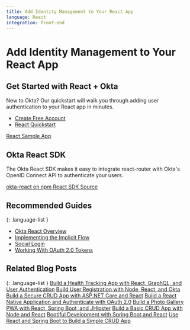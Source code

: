 ```yaml
---
title: Add Identity Management to Your React App
language: React
integration: front-end
---
```


# <i class='icon-48 docsPage code-react'></i> Add Identity Management to Your React App

## Get Started with React + Okta

New to Okta? Our quickstart will walk you through adding user authentication to your React app in minutes.

<ul class='language-ctas'>
	<li>
		<a href='https://developer.okta.com/signup/' class='Button--red' data-proofer-ignore>
			<span>Create Free Account</span>
		</a>
	</li>
	<li>
		<a href='/quickstart/#/react' class='Button--blue' data-proofer-ignore>
			<span>React Quickstart</span>
		</a>
	</li>
</ul>

<a href='https://github.com/okta/samples-js-react'>
	<span class='fa fa-github'></span> <span>React Sample App</span>
</a>

## Okta React SDK

The Okta React SDK makes it easy to integrate react-router with Okta's OpenID Connect API to authenticate your users.

<a href='https://www.npmjs.com/package/@okta/okta-react' class="language-reference">
	<span class='icon download-16'></span> <span>okta-react on npm</span>
</a>

<a href='https://github.com/okta/okta-oidc-js/tree/master/packages/okta-react'>
	<span class='fa fa-github'></span> <span>React SDK Source</span>
</a>

## Recommended Guides

{: .language-list }
- [Okta React Overview](/code/react/okta_react)
- [Implementing the Implicit Flow](/authentication-guide/implementing-authentication/implicit)
- [Social Login](/authentication-guide/social-login/)
- [Working With OAuth 2.0 Tokens](/authentication-guide/tokens/)

## Related Blog Posts

{: .language-list }
[Build a Health Tracking App with React, GraphQL, and User Authentication](/blog/2018/07/11/build-react-graphql-api-user-authentication)
[Build User Registration with Node, React, and Okta](/blog/2018/02/06/build-user-registration-with-node-react-and-okta)
[Build a Secure CRUD App with ASP.NET Core and React](/blog/2018/07/02/build-a-secure-crud-app-with-aspnetcore-and-react)
[Build a React Native Application and Authenticate with OAuth 2.0](/blog/2018/03/16/build-react-native-authentication-oauth-2)
[Build a Photo Gallery PWA with React, Spring Boot, and JHipster](/blog/2018/06/25/react-spring-boot-photo-gallery-pwa)
[Build a Basic CRUD App with Node and React](/blog/2018/07/10/build-a-basic-crud-app-with-node-and-react)
[Bootiful Development with Spring Boot and React](/blog/2017/12/06/bootiful-development-with-spring-boot-and-react)
[Use React and Spring Boot to Build a Simple CRUD App](/blog/2018/07/19/simple-crud-react-and-spring-boot)

